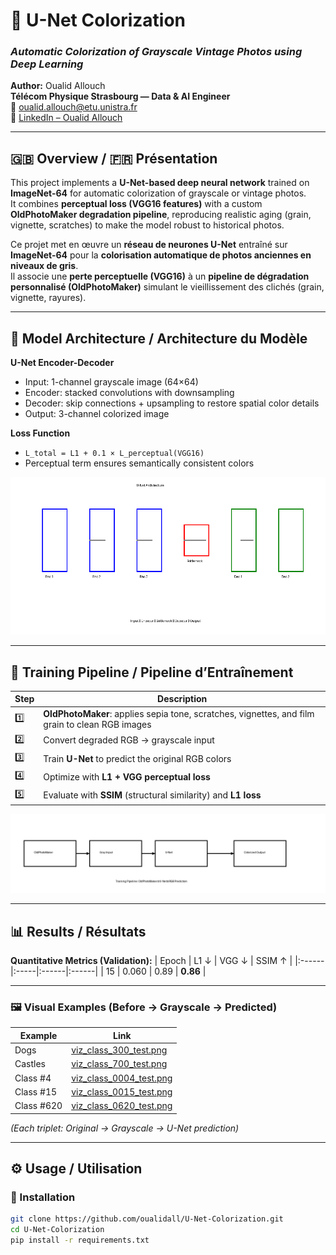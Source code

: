 # 🎨 U-Net Colorization  
### *Automatic Colorization of Grayscale Vintage Photos using Deep Learning*  
**Author:** Oualid Allouch  
**Télécom Physique Strasbourg — Data & AI Engineer**  
📧 [oualid.allouch@etu.unistra.fr](mailto:oualid.allouch@etu.unistra.fr)  
🔗 [LinkedIn – Oualid Allouch]((https://www.linkedin.com/in/oualid-allouch-608b3738a/))

---

## 🇬🇧 Overview / 🇫🇷 Présentation

This project implements a **U-Net-based deep neural network** trained on **ImageNet-64** for automatic colorization of grayscale or vintage photos.  
It combines **perceptual loss (VGG16 features)** with a custom **OldPhotoMaker degradation pipeline**, reproducing realistic aging (grain, vignette, scratches) to make the model robust to historical photos.

Ce projet met en œuvre un **réseau de neurones U-Net** entraîné sur **ImageNet-64** pour la **colorisation automatique de photos anciennes en niveaux de gris**.  
Il associe une **perte perceptuelle (VGG16)** à un **pipeline de dégradation personnalisé (OldPhotoMaker)** simulant le vieillissement des clichés (grain, vignette, rayures).

---

## 🧠 Model Architecture / Architecture du Modèle

**U-Net Encoder-Decoder**
- Input: 1-channel grayscale image (64×64)
- Encoder: stacked convolutions with downsampling
- Decoder: skip connections + upsampling to restore spatial color details
- Output: 3-channel colorized image

**Loss Function**
- `L_total = L1 + 0.1 × L_perceptual(VGG16)`
- Perceptual term ensures semantically consistent colors

<p align="center">
  <img src="https://raw.githubusercontent.com/oualidall/U-Net-Colorization/main/docs/unet_architecture.png" alt="U-Net Diagram" width="650"/>
</p>

---

## 🧩 Training Pipeline / Pipeline d’Entraînement

| Step | Description |
|------|--------------|
| 1️⃣ | **OldPhotoMaker**: applies sepia tone, scratches, vignettes, and film grain to clean RGB images |
| 2️⃣ | Convert degraded RGB → grayscale input |
| 3️⃣ | Train **U-Net** to predict the original RGB colors |
| 4️⃣ | Optimize with **L1 + VGG perceptual loss** |
| 5️⃣ | Evaluate with **SSIM** (structural similarity) and **L1 loss** |

<p align="center">
  <img src="https://raw.githubusercontent.com/oualidall/U-Net-Colorization/main/docs/pipeline_diagram.png" alt="Training Pipeline" width="750"/>
</p>

---

## 📊 Results / Résultats

**Quantitative Metrics (Validation):**
| Epoch | L1 ↓ | VGG ↓ | SSIM ↑ |
|:------|:-----|:------|:------|
| 15 | 0.060 | 0.89 | **0.86** |

---

### 🖼️ Visual Examples (Before → Grayscale → Predicted)

| Example | Link |
|----------|------|
| Dogs | [viz_class_300_test.png](outputs_examples/viz_class_300_test.png) |
| Castles | [viz_class_700_test.png](outputs_examples/viz_class_700_test.png) |
| Class #4 | [viz_class_0004_test.png](outputs_examples/viz_class_0004_test.png) |
| Class #15 | [viz_class_0015_test.png](outputs_examples/viz_class_0015_test.png) |
| Class #620 | [viz_class_0620_test.png](outputs_examples/viz_class_0620_test.png) |

*(Each triplet: Original → Grayscale → U-Net prediction)*

---

## ⚙️ Usage / Utilisation

### 🔧 Installation

```bash
git clone https://github.com/oualidall/U-Net-Colorization.git
cd U-Net-Colorization
pip install -r requirements.txt
